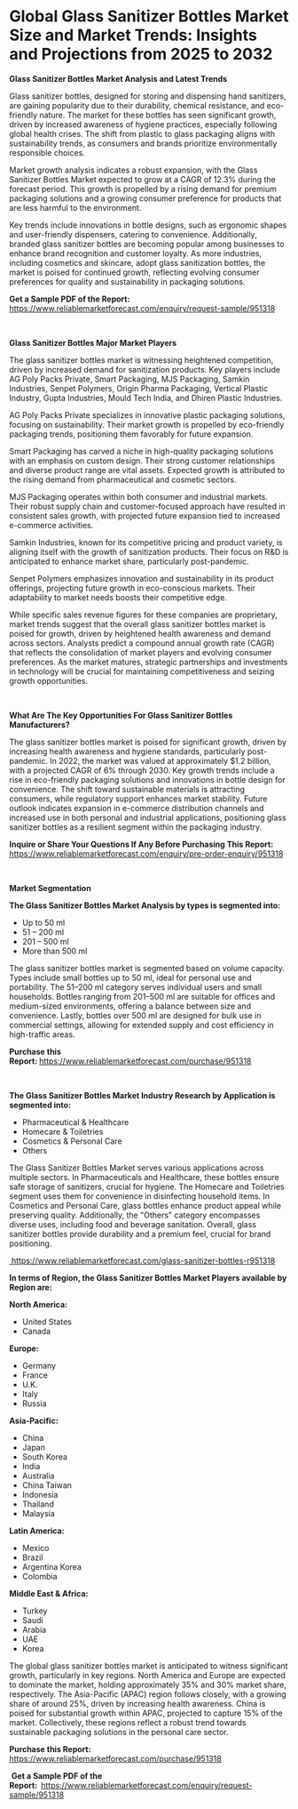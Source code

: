 <p><h1>Global Glass Sanitizer Bottles Market Size and Market Trends: Insights and Projections from 2025 to 2032</h1></p><p><strong>Glass Sanitizer Bottles Market Analysis and Latest Trends</strong></p>
<p><p>Glass sanitizer bottles, designed for storing and dispensing hand sanitizers, are gaining popularity due to their durability, chemical resistance, and eco-friendly nature. The market for these bottles has seen significant growth, driven by increased awareness of hygiene practices, especially following global health crises. The shift from plastic to glass packaging aligns with sustainability trends, as consumers and brands prioritize environmentally responsible choices.</p><p>Market growth analysis indicates a robust expansion, with the Glass Sanitizer Bottles Market expected to grow at a CAGR of 12.3% during the forecast period. This growth is propelled by a rising demand for premium packaging solutions and a growing consumer preference for products that are less harmful to the environment. </p><p>Key trends include innovations in bottle designs, such as ergonomic shapes and user-friendly dispensers, catering to convenience. Additionally, branded glass sanitizer bottles are becoming popular among businesses to enhance brand recognition and customer loyalty. As more industries, including cosmetics and skincare, adopt glass sanitization bottles, the market is poised for continued growth, reflecting evolving consumer preferences for quality and sustainability in packaging solutions.</p></p>
<p><strong>Get a Sample PDF of the Report:&nbsp;</strong> <a href="https://www.reliablemarketforecast.com/enquiry/request-sample/951318?utm_campaign=3735&utm_medium=2&utm_source=Github&utm_content=ia&utm_term=19042025&utm_id=glass-sanitizer-bottles">https://www.reliablemarketforecast.com/enquiry/request-sample/951318</a></p>
<p>&nbsp;</p>
<p><strong>Glass Sanitizer Bottles Major Market Players</strong></p>
<p><p>The glass sanitizer bottles market is witnessing heightened competition, driven by increased demand for sanitization products. Key players include AG Poly Packs Private, Smart Packaging, MJS Packaging, Samkin Industries, Senpet Polymers, Origin Pharma Packaging, Vertical Plastic Industry, Gupta Industries, Mould Tech India, and Dhiren Plastic Industries.</p><p>AG Poly Packs Private specializes in innovative plastic packaging solutions, focusing on sustainability. Their market growth is propelled by eco-friendly packaging trends, positioning them favorably for future expansion.</p><p>Smart Packaging has carved a niche in high-quality packaging solutions with an emphasis on custom design. Their strong customer relationships and diverse product range are vital assets. Expected growth is attributed to the rising demand from pharmaceutical and cosmetic sectors.</p><p>MJS Packaging operates within both consumer and industrial markets. Their robust supply chain and customer-focused approach have resulted in consistent sales growth, with projected future expansion tied to increased e-commerce activities.</p><p>Samkin Industries, known for its competitive pricing and product variety, is aligning itself with the growth of sanitization products. Their focus on R&D is anticipated to enhance market share, particularly post-pandemic.</p><p>Senpet Polymers emphasizes innovation and sustainability in its product offerings, projecting future growth in eco-conscious markets. Their adaptability to market needs boosts their competitive edge.</p><p>While specific sales revenue figures for these companies are proprietary, market trends suggest that the overall glass sanitizer bottles market is poised for growth, driven by heightened health awareness and demand across sectors. Analysts predict a compound annual growth rate (CAGR) that reflects the consolidation of market players and evolving consumer preferences. As the market matures, strategic partnerships and investments in technology will be crucial for maintaining competitiveness and seizing growth opportunities.</p></p>
<p>&nbsp;</p>
<p><strong>What Are The Key Opportunities For Glass Sanitizer Bottles Manufacturers?</strong></p>
<p><p>The glass sanitizer bottles market is poised for significant growth, driven by increasing health awareness and hygiene standards, particularly post-pandemic. In 2022, the market was valued at approximately $1.2 billion, with a projected CAGR of 6% through 2030. Key growth trends include a rise in eco-friendly packaging solutions and innovations in bottle design for convenience. The shift toward sustainable materials is attracting consumers, while regulatory support enhances market stability. Future outlook indicates expansion in e-commerce distribution channels and increased use in both personal and industrial applications, positioning glass sanitizer bottles as a resilient segment within the packaging industry.</p></p>
<p><strong>Inquire or Share Your Questions If Any Before Purchasing This Report:</strong> <a href="https://www.reliablemarketforecast.com/enquiry/pre-order-enquiry/951318?utm_campaign=3735&utm_medium=2&utm_source=Github&utm_content=ia&utm_term=19042025&utm_id=glass-sanitizer-bottles">https://www.reliablemarketforecast.com/enquiry/pre-order-enquiry/951318</a></p>
<p>&nbsp;</p>
<p><strong>Market Segmentation</strong></p>
<p><strong>The Glass Sanitizer Bottles Market Analysis by types is segmented into:</strong></p>
<p><ul><li>Up to 50 ml</li><li>51 – 200 ml</li><li>201 – 500 ml</li><li>More than 500 ml</li></ul></p>
<p><p>The glass sanitizer bottles market is segmented based on volume capacity. Types include small bottles up to 50 ml, ideal for personal use and portability. The 51–200 ml category serves individual users and small households. Bottles ranging from 201–500 ml are suitable for offices and medium-sized environments, offering a balance between size and convenience. Lastly, bottles over 500 ml are designed for bulk use in commercial settings, allowing for extended supply and cost efficiency in high-traffic areas.</p></p>
<p><strong>Purchase this Report:&nbsp;</strong><a href="https://www.reliablemarketforecast.com/purchase/951318?utm_campaign=3735&utm_medium=2&utm_source=Github&utm_content=ia&utm_term=19042025&utm_id=glass-sanitizer-bottles">https://www.reliablemarketforecast.com/purchase/951318</a></p>
<p>&nbsp;</p>
<p><strong>The Glass Sanitizer Bottles Market Industry Research by Application is segmented into:</strong></p>
<p><ul><li>Pharmaceutical & Healthcare</li><li>Homecare & Toiletries</li><li>Cosmetics & Personal Care</li><li>Others</li></ul></p>
<p><p>The Glass Sanitizer Bottles Market serves various applications across multiple sectors. In Pharmaceuticals and Healthcare, these bottles ensure safe storage of sanitizers, crucial for hygiene. The Homecare and Toiletries segment uses them for convenience in disinfecting household items. In Cosmetics and Personal Care, glass bottles enhance product appeal while preserving quality. Additionally, the "Others" category encompasses diverse uses, including food and beverage sanitation. Overall, glass sanitizer bottles provide durability and a premium feel, crucial for brand positioning.</p></p>
<p><a href="https://www.reliablemarketforecast.com/glass-sanitizer-bottles-r951318?utm_campaign=3735&utm_medium=2&utm_source=Github&utm_content=ia&utm_term=19042025&utm_id=glass-sanitizer-bottles">&nbsp;https://www.reliablemarketforecast.com/glass-sanitizer-bottles-r951318</a></p>
<p><strong>In terms of Region, the Glass Sanitizer Bottles Market Players available by Region are:</strong></p>
<p>
    <p> <strong> North America: </strong>
        <ul>
            <li>United States</li>
            <li>Canada</li>
        </ul>
        </p> 
    <p> <strong> Europe: </strong>
        <ul>
            <li>Germany</li>
            <li>France</li>
            <li>U.K.</li>
            <li>Italy</li>
            <li>Russia</li>
        </ul>
        </p> 
    <p> <strong> Asia-Pacific: </strong>
        <ul>
            <li>China</li>
            <li>Japan</li>
            <li>South Korea</li>
            <li>India</li>
            <li>Australia</li>
            <li>China Taiwan</li>
            <li>Indonesia</li>
            <li>Thailand</li>
            <li>Malaysia</li>
        </ul>
        </p> 
    <p> <strong> Latin America: </strong>
        <ul>
            <li>Mexico</li>
            <li>Brazil</li>
            <li>Argentina Korea</li>
            <li>Colombia</li>
        </ul>
        </p> 
    <p> <strong> Middle East & Africa: </strong>
        <ul>
            <li>Turkey</li>
            <li>Saudi</li>
            <li>Arabia</li>
            <li>UAE</li>
            <li>Korea</li>
        </ul>
    </p>
    </p>
<p><p>The global glass sanitizer bottles market is anticipated to witness significant growth, particularly in key regions. North America and Europe are expected to dominate the market, holding approximately 35% and 30% market share, respectively. The Asia-Pacific (APAC) region follows closely, with a growing share of around 25%, driven by increasing health awareness. China is poised for substantial growth within APAC, projected to capture 15% of the market. Collectively, these regions reflect a robust trend towards sustainable packaging solutions in the personal care sector.</p></p>
<p><strong>Purchase this Report: </strong><a href="https://www.reliablemarketforecast.com/purchase/951318?utm_campaign=3735&utm_medium=2&utm_source=Github&utm_content=ia&utm_term=19042025&utm_id=glass-sanitizer-bottles">https://www.reliablemarketforecast.com/purchase/951318</a></p>
<p>&nbsp;<strong>Get a Sample PDF of the Report:&nbsp;&nbsp;</strong><a href="https://www.reliablemarketforecast.com/enquiry/request-sample/951318?utm_campaign=3735&utm_medium=2&utm_source=Github&utm_content=ia&utm_term=19042025&utm_id=glass-sanitizer-bottles">https://www.reliablemarketforecast.com/enquiry/request-sample/951318</a></p>
<p><strong></strong></p>
<p><p></p><p></p><p></p></p>